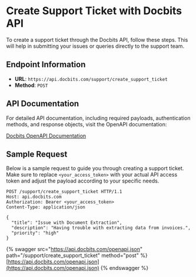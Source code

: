 # Create Support Ticket with Docbits API

To create a support ticket through the Docbits API, follow these steps. This will help in submitting your issues or queries directly to the support team.

## Endpoint Information

- **URL**: `https://api.docbits.com/support/create_support_ticket`
- **Method**: `POST`

## API Documentation

For detailed API documentation, including required payloads, authentication methods, and response objects, visit the OpenAPI documentation:

[Docbits OpenAPI Documentation](https://api.docbits.com/openapi.json)

## Sample Request

Below is a sample request to guide you through creating a support ticket. Make sure to replace `<your_access_token>` with your actual API access token and adjust the payload according to your specific needs.

```http
POST /support/create_support_ticket HTTP/1.1
Host: api.docbits.com
Authorization: Bearer <your_access_token>
Content-Type: application/json

{
  "title": "Issue with Document Extraction",
  "description": "Having trouble with extracting data from invoices.",
  "priority": "high"
}
```

{% swagger src="https://api.docbits.com/openapi.json" path="/support/create_support_ticket" method="post" %}
[https://api.docbits.com/openapi.json](https://api.docbits.com/openapi.json)
{% endswagger %}
